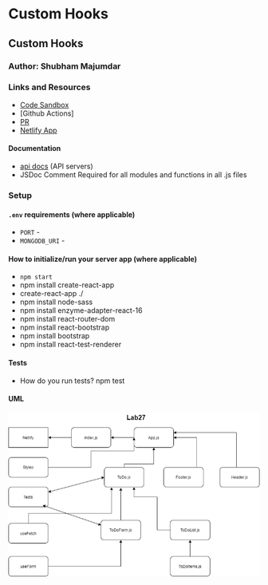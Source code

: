 # Custom Hooks

## Custom Hooks

### Author: Shubham Majumdar

### Links and Resources
* [Code Sandbox](https://codesandbox.io/s/peaceful-grass-kgysc)
* [Github Actions]
* [PR](https://github.com/Shubham-401n16/Custom-Hooks/pull/1)
* [Netlify App](customhooks.netlify.app)

#### Documentation
* [api docs](http://xyz.com/api-docs) (API servers)
* JSDoc Comment Required for all modules and functions in all .js files

### Setup
#### `.env` requirements (where applicable)
* `PORT` -
* `MONGODB_URI` -

#### How to initialize/run your server app (where applicable)
* `npm start`
* npm install create-react-app
* create-react-app ./
* npm install node-sass
* npm install enzyme-adapter-react-16
* npm install react-router-dom
* npm install react-bootstrap
* npm install bootstrap
* npm install react-test-renderer

  
#### Tests
* How do you run tests?
npm test

#### UML
![UML Diagram](whiteboard.png)
